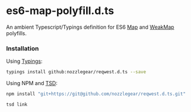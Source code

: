 # es6-map-polyfill.d.ts

An ambient Typescript/Typings definition for ES6 [Map](https://npmjs.com/package/map-polyfill) and [WeakMap](https://npmjs.com/package/weakmap) polyfills.

### Installation

Using [Typings](https://github.com/typings/typings):

```bash
typings install github:nozzlegear/reqwest.d.ts --save
```

Using NPM and [TSD](https://github.com/Definitelytyped/tsd):

```bash
npm install "git+https://git@github.com/nozzlegear/reqwest.d.ts.git"

tsd link
```